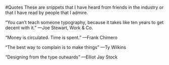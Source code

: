 #Quotes
These are snippets that I have heard from friends in the industry or that I have read by people that I admire.

“You can’t teach someone typography, because it takes like ten years to get decent with it.”
—Joe Stewart, Work & Co.

“Money is circulated. Time is spent.”
—Frank Chimero

“The best way to complain is to make things”
—Ty Wilkins

“Designing from the type outwards”
—Elliot Jay Stock